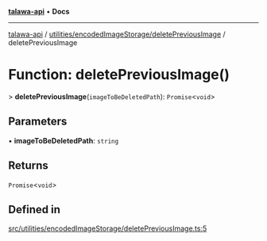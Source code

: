 [**talawa-api**](../../../../README.md) • **Docs**

***

[talawa-api](../../../../modules.md) / [utilities/encodedImageStorage/deletePreviousImage](../README.md) / deletePreviousImage

# Function: deletePreviousImage()

\> **deletePreviousImage**(`imageToBeDeletedPath`): `Promise`\<`void`\>

## Parameters

• **imageToBeDeletedPath**: `string`

## Returns

`Promise`\<`void`\>

## Defined in

[src/utilities/encodedImageStorage/deletePreviousImage.ts:5](https://github.com/PalisadoesFoundation/talawa-api/blob/2f8fb6988cd34004fbbf76550c8eef691b861a19/src/utilities/encodedImageStorage/deletePreviousImage.ts#L5)
